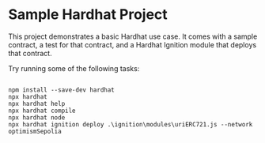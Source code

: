 # Sample Hardhat Project

This project demonstrates a basic Hardhat use case. It comes with a sample contract, a test for that contract, and a Hardhat Ignition module that deploys that contract.

Try running some of the following tasks:

```shell

npm install --save-dev hardhat
npx hardhat
npx hardhat help
npx hardhat compile
npx hardhat node
npx hardhat ignition deploy .\ignition\modules\uriERC721.js --network optimismSepolia
```
